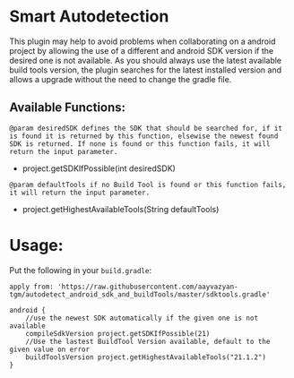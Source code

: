 # Smart Autodetection
This plugin may help to avoid problems when collaborating on a android project by allowing the use of a different and android SDK version if the desired one is not available.
As you should always use the latest available build tools version, the plugin searches for the latest installed version and allows a upgrade without the need to change the gradle file.

Available Functions:
--------------------

```@param desiredSDK defines the SDK that should be searched for, if it is found it is returned by this function, elsewise the newest found SDK is returned. If none is found or this function fails, it will return the input parameter.```
* project.getSDKIfPossible(int desiredSDK)

```@param defaultTools if no Build Tool is found or this function fails, it will return the input parameter.```
* project.getHighestAvailableTools(String defaultTools)

Usage:
======
Put the following in your ```build.gradle```:
```
apply from: 'https://raw.githubusercontent.com/aayvazyan-tgm/autodetect_android_sdk_and_buildTools/master/sdktools.gradle'

android {
    //use the newest SDK automatically if the given one is not available
    compileSdkVersion project.getSDKIfPossible(21)
    //Use the lastest BuildTool Version available, default to the given value on error
    buildToolsVersion project.getHighestAvailableTools("21.1.2")
}
```
